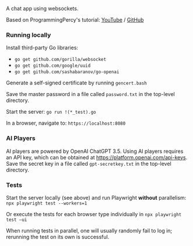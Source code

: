 A chat app using websockets. 

Based on ProgrammingPercy's tutorial: [YouTube](https://www.youtube.com/watch?v=pKpKv9MKN-E) / [GitHub](https://github.com/percybolmer/websocketsgo)

### Running locally

Install third-party Go libraries:
- `go get github.com/gorilla/websocket`
- `go get github.com/google/uuid`
- `go get github.com/sashabaranov/go-openai`

Generate a self-signed certificate by running `gencert.bash`

Save the master password in a file called `password.txt` in the top-level directory.

Start the server: `go run !(*_test).go`

In a browser, navigate to: `https://localhost:8080`

### AI Players

AI players are powered by OpenAI ChatGPT 3.5. Using AI players requires an API key, which can be obtained at https://platform.openai.com/api-keys. Save the secret key in a file called `gpt-secretkey.txt` in the top-level directory.

### Tests

Start the server locally (see above) and run Playwright **without** parallelism: `npx playwright test --workers=1`

Or execute the tests for each browser type individually in `npx playwright test –ui`

When running tests in parallel, one will usually randomly fail to log in; rerunning the test on its own is successful.